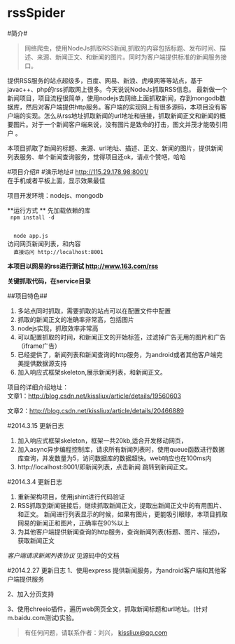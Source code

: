 rssSpider
=========

#简介#

>网络爬虫，使用NodeJs抓取RSS新闻,抓取的内容包括标题、发布时间、描述、来源、新闻正文、和新闻的图片。同时为客户端提供标准的新闻服务接口。    

提供RSS服务的站点超级多，百度、网易、新浪、虎嗅网等等站点，基于javac++、php的rss抓取网上很多。今天说说NodeJs抓取RSS信息。
  最新做一个新闻项目，项目流程很简单，使用nodejs去网络上面抓取新闻，存到mongodb数据库，然后对客户端提供http服务。客户端的实现网上有很多源码，本项目没有客户端的实现。怎么从rss地址抓取新闻的url地址和链接，抓取新闻正文和新闻的概要图片。对于一个新闻客户端来说，没有图片是致命的打击，图文并茂才能吸引用户 。

  本项目抓取了新闻的标题、来源、url地址、描述、正文、新闻的图片，提供新闻列表服务、单个新闻查询服务，觉得项目还ok，请点个赞吧，哈哈

#项目介绍#
#演示地址#
http://115.29.178.98:8001/  
在手机或者平板上面，显示效果最佳  

项目开发环境：nodejs、mongodb

**运行方式 **
先加载依赖的库  
<code> npm install -d </code>   

<code> 
  node app.js
</code>    
访问网页新闻列表，和内容
<code> 
  直接访问 http://localhost:8001
</code>




**本项目以网易的rss进行测试 http://www.163.com/rss**

**关键抓取代码，在service目录**


##项目特色##
1.  多站点同时抓取，需要抓取的站点可以在配置文件中配置
2.  抓取的新闻正文的准确率非常高，包括图片
3.  nodejs实现，抓取效率非常高
4.  可以配置抓取的时间，和新闻正文的开始标签，过滤掉广告无用的图片和广告（iframe广告）
5.  已经提供了，新闻列表和新闻查询的http服务，为android或者其他客户端完美提供数据源支持
6.  加入响应式框架skeleton,展示新闻列表，和新闻正文。



项目的详细介绍地址：  
文章1：http://blog.csdn.net/kissliux/article/details/19560603  

文章2：http://blog.csdn.net/kissliux/article/details/20466889  


#2014.3.15 更新日志
1.  加入响应式框架skeleton，框架一共20kb,适合开发移动网页，
2.  加入async异步编程控制库，请求所有新闻列表时，使用queue函数进行数据库查询，并发数量为5，访问数据库的数据超快。web响应也在100ms内
3.  http://localhost:8001/即新闻列表，点击新闻 跳转到新闻正文。  

#2014.3.4  更新日志
1.  重新架构项目，使用jshint进行代码验证
2.  RSS抓取到新闻链接后，继续抓取新闻正文，提取出新闻正文中的有用图片、和正文。 新闻进行列表显示的时候，如果有图片，更能吸引眼球，本项目抓取网易的新闻正和图片，正确率在90%以上
3.  为其他客户端提供新闻查询的http服务，查询新闻列表(标题、图片、描述)，获取新闻正文

*客户端请求新闻列表协议* 见源码中的文档


#2014.2.27 更新日志
1、使用express 提供新闻服务，为android客户端和其他客户端提供服务

2、加入分页支持

3、使用chreeio插件，遍历web网页全文，抓取新闻标题和url地址。(针对m.baidu.com测试)实验。

>有任何问题，请联系作者：刘兴， kissliux@qq.com



